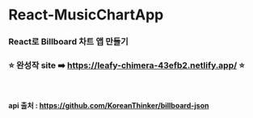 # React-MusicChartApp
### React로 Billboard 차트 앱 만들기 
### ⭐ 완성작 site ➡️ https://leafy-chimera-43efb2.netlify.app/ ⭐
<br>

#### api 출처 : https://github.com/KoreanThinker/billboard-json
